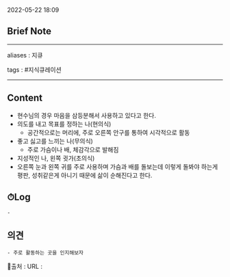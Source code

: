 2022-05-22 18:09
## Brief Note
---
aliases : 지큐

tags : #지식큐레이션

---

## Content
- 현수님의 경우 마음을 삼등분해서 사용하고 있다고 한다.
- 의도를 내고 목표를 정하는 나(현의식)
	- 공간적으로는 머리에, 주로 오른쪽 안구를 통하여 시각적으로 활동
- 좋고 싫고를 느끼는 나(무의식)
	- 주로 가슴이나 배, 체감각으로 발해짐
- 지성적인 나, 왼쪽 귓가(초의식)
- 오른쪽 눈과 왼쪽 귀를 주로 사용하며 가슴과 배를 돌보는데 이렇게 돌봐야 하는게 평판, 성취같은게 아니기 때문에 삶이 순해진다고 한다.

## ⏱Log
	-

## 의견
	- 주로 활동하는 곳을 인지해보자


📙출처 :
URL :